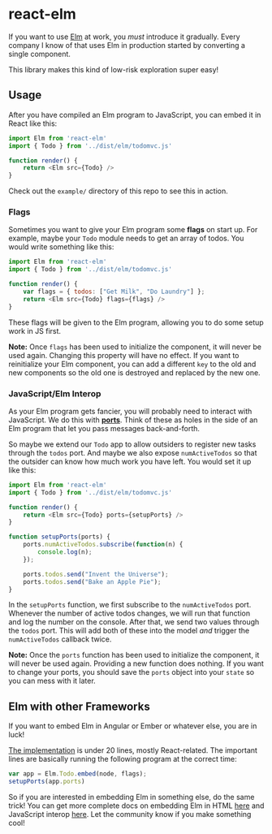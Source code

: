 # react-elm

If you want to use [Elm](http://elm-lang.org/) at work, you *must* introduce it gradually. Every company I know of that uses Elm in production started by converting a single component.

This library makes this kind of low-risk exploration super easy!


## Usage

After you have compiled an Elm program to JavaScript, you can embed it in React like this:

```javascript
import Elm from 'react-elm'
import { Todo } from '../dist/elm/todomvc.js'

function render() {
	return <Elm src={Todo} />
}
```

Check out the `example/` directory of this repo to see this in action.


### Flags

Sometimes you want to give your Elm program some **flags** on start up. For example, maybe your `Todo` module needs to get an array of todos. You would write something like this:

```javascript
import Elm from 'react-elm'
import { Todo } from '../dist/elm/todomvc.js'

function render() {
	var flags = { todos: ["Get Milk", "Do Laundry"] };
	return <Elm src={Todo} flags={flags} />
}
```

These flags will be given to the Elm program, allowing you to do some setup work in JS first.

**Note:** Once `flags` has been used to initialize the component, it will never be used again. Changing this property will have no effect. If you want to reinitialize your Elm component, you can add a different `key` to the old and new components so the old one is destroyed and replaced by the new one.


### JavaScript/Elm Interop

As your Elm program gets fancier, you will probably need to interact with JavaScript. We do this with [**ports**](http://guide.elm-lang.org/interop/javascript.html). Think of these as holes in the side of an Elm program that let you pass messages back-and-forth.

So maybe we extend our `Todo` app to allow outsiders to register new tasks through the `todos` port. And maybe we also expose `numActiveTodos` so that the outsider can know how much work you have left. You would set it up like this:

```javascript
import Elm from 'react-elm'
import { Todo } from '../dist/elm/todomvc.js'

function render() {
	return <Elm src={Todo} ports={setupPorts} />
}

function setupPorts(ports) {
	ports.numActiveTodos.subscribe(function(n) {
		console.log(n);
	});

	ports.todos.send("Invent the Universe");
	ports.todos.send("Bake an Apple Pie");
}
```

In the `setupPorts` function, we first subscribe to the `numActiveTodos` port. Whenever the number of active todos changes, we will run that function and log the number on the console. After that, we send two values through the `todos` port. This will add both of these into the model *and* trigger the `numActiveTodos` callback twice.

**Note:** Once the `ports` function has been used to initialize the component, it will never be used again. Providing a new function does nothing. If you want to change your ports, you should save the `ports` object into your `state` so you can mess with it later.


## Elm with other Frameworks

If you want to embed Elm in Angular or Ember or whatever else, you are in luck!

[The implementation](index.js) is under 20 lines, mostly React-related. The important lines are basically running the following program at the correct time:

```javascript
var app = Elm.Todo.embed(node, flags);
setupPorts(app.ports)
```

So if you are interested in embedding Elm in something else, do the same trick! You can get more complete docs on embedding Elm in HTML [here](http://guide.elm-lang.org/interop/html.html) and JavaScript interop [here](http://guide.elm-lang.org/interop/javascript.html). Let the community know if you make something cool!